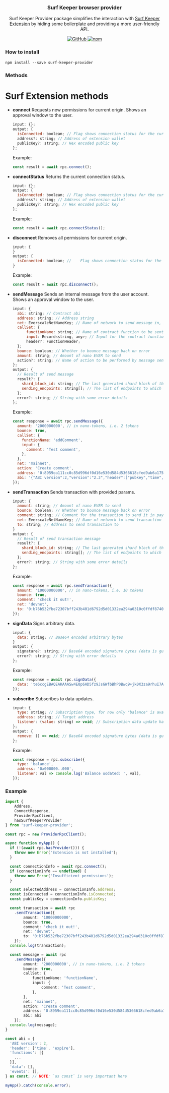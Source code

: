 <p align="center">
    <h3 align="center">Surf Keeper browser provider</h3>
    <p align="center">Surf Keeper Provider package simplifies the interaction with <a href="https://ever.surf/download/" target="_blank">Surf Keeper Extension</a> by hiding some boilerplate and providing a more user-friendly API.</p>
    <p align="center">
        <a href="/LICENSE">
            <img alt="GitHub" src="https://img.shields.io/github/license/broxus/everscale-inpage-provider" />
        </a>
        <a href="https://www.npmjs.com/package/@eversurf/surfkeeper-provider">
            <img alt="npm" src="https://img.shields.io/npm/v/@eversurf/surfkeeper-provider">
        </a>
    </p>
</p>

### How to install

```shell
npm install --save surf-keeper-provider
```

### Methods

# Surf Extension methods

- **connect**
  Requests new permissions for current origin.
  Shows an approval window to the user.
  ```jsx
  input: {};
  output: {
  	isConnected: boolean; // Flag shows connection status for the current origin
  	address?: string; // Address of extension wallet
  	publicKey?: string; // Hex encoded public key
  };
  ```
  Example:
  ```jsx
  const result = await rpc.connect();
  ```
- **connectStatus**
  Returns the current connection status.
  ```jsx
  input: {};
  output: {
  	isConnected: boolean; // Flag shows connection status for the current origin
  	address?: string; // Address of extension wallet
  	publicKey?: string; // Hex encoded public key
  };
  ```
  Example:
  ```jsx
  const result = await rpc.connectStatus();
  ```
- **disconnect**
  Removes all permissions for current origin.
  ```jsx
  input: {
  }
  output: {
    isConnected: boolean; // 	Flag shows connection status for the current origin; should return `false` as disconnect method execution result
  }
  ```
  Example:
  ```jsx
  const result = await rpc.disconnect();
  ```
- **sendMessage**
  Sends an internal message from the user account.
  Shows an approval window to the user.
  ```jsx
  input: {
  	abi: string; // Contract abi
  	address: string; // Address string
  	net: EverscaleNetNameKey; // Name of network to send message in, i.e. 'mainnet' | 'devnet'
  	callSet: {
  		functionName: string; // Name of contract function to be sent to the contract
  		input: Record<string, any>; // Input for the contract function
  		header?: FunctionHeader;
  	};
  	bounce: boolean; // Whether to bounce message back on error
  	amount: string; // Amount of nano EVER to send
  	action?: string; // Name of action to be performed by message send
  };
  output: {
    // Result of send message
    result?: {
      shard_block_id: string; // The last generated shard block of the message destination account before the message was sent
      sending_endpoints: string[]; // The list of endpoints to which the message was sent
    };
    error?: string; // String with some error details
  };
  ```
  Example:
  ```jsx
  const response = await rpc.sendMessage({
    amount: '2000000000', // in nano-tokens, i.e. 2 tokens
    bounce: true,
    callSet: {
      functionName: 'addComment',
      input: {
        comment: 'Test comment',
      },
    },
    net: 'mainnet',
    action: 'Create comment',
    address: '0:8959ea111cc0c85d996df0d16e530d584d5366618cfed9ab6a1754828bb78479',
    abi: '{"ABI version":2,"version":"2.3","header":["pubkey","time","expire"]...',
  });
  ```
- **sendTransaction**
  Sends transaction with provided params.
  ```jsx
  input: {
    amount: string; // Amount of nano EVER to send
    bounce: boolean; // Whether to bounce message back on error
    comment: string; // Comment for the transaction to send it in payload
    net: EverscaleNetNameKey; // Name of network to send transaction in, i.e. 'mainnet' | 'devnet'
    to: string; // Address to send transaction to
  }
  output: {
    // Result of send transaction message
    result?: {
      shard_block_id: string; // The last generated shard block of the message destination account before the message was sent
      sending_endpoints: string[]; // The list of endpoints to which the message was sent
    };
    error?: string; // String with some error details
  };
  ```
  Example:
  ```jsx
  const response = await rpc.sendTransaction({
    amount: '10000000000', // in nano-tokens, i.e. 10 tokens
    bounce: true,
    comment: 'check it out!',
    net: 'devnet',
    to: '0:b76b532fbe72307bff243b401d6792d5d01332ea294a0310c0ffdf874026f2b9',
  });
  ```
- **signData**
  Signs arbitrary data.
  ```jsx
  input: {
    data: string; // Base64 encoded arbitrary bytes
  }
  output: {
    signature?: string; // Base64 encoded signature bytes (data is guaranteed to be 64 bytes long)
    error?: string; // String with error details
  };
  ```
  Example:
  ```jsx
  const response = await rpc.signData({
    data: 'te6ccgEBAQEAKAAASw4E0p6AD5fz9JsGWfbBhP0Bwq9+jk0X3za9rhuI7A1H3DxC0QBw',
  });
  ```
- **subscribe**
  Subscribes to data updates.
  ```jsx
  input: {
  	type: string; // Subscription type, for now only "balance" is available
  	address: string; // Target address
  	listener: (value: string) => void; // Subscription data update handler
  };
  output: {
  	remove: () => void; // Base64 encoded signature bytes (data is guaranteed to be 64 bytes long)
  };
  ```
  Example:
  ```jsx
  const response = rpc.subscribe({
    type: 'balance',
    address: '0x000000..000',
    listener: val => console.log('Balance uodated: ', val),
  });
  ```

### Example

```typescript
import {
    Address,
    ConnectResponse,
    ProviderRpcClient,
    hasSurfKeeperProvider
} from 'surf-keeper-provider';

const rpc = new ProviderRpcClient();

async function myApp() {
  if (!(await rpc.hasProvider())) {
    throw new Error('Extension is not installed');
  }

  const connectionInfo = await rpc.connect();
  if (connectionInfo == undefined) {
    throw new Error('Insufficient permissions');
  }

  const selectedAddress = connectionInfo.address;
  const isConnected = connectionInfo.isConnected;
  const publicKey = connectionInfo.publicKey;

  const transaction = await rpc
    .sendTransaction({
        amount: '10000000000',
        bounce: true,
        comment: 'check it out!',
        net: 'devnet',
        to: '0:b76b532fbe72307bff243b401d6792d5d01332ea294a0310c0ffdf874026f2b9'
    });
  console.log(transaction);

  const message = await rpc
    .sendMessage({
        amount: '2000000000', // in nano-tokens, i.e. 2 tokens
        bounce: true,
        callSet: {
            functionName: 'functionName',
            input: {
                comment: 'Test comment',
            },
        },
        net: 'mainnet',
        action: 'Create comment',
        address: '0:8959ea111cc0c85d996df0d16e530d584d5366618cfed9ab6a1754828bb78479',
        abi: abi
    });
  console.log(message);
}

const abi = {
  'ABI version': 2,
  'header': ['time', 'expire'],
  'functions': [{
    ...
  }],
  'data': [],
  'events': [],
} as const; // NOTE: `as const` is very important here

myApp().catch(console.error);
```
